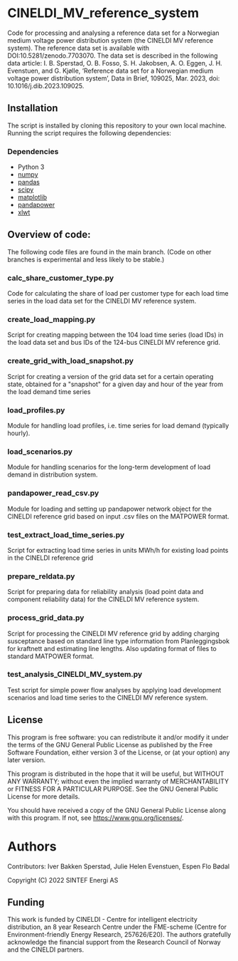 # CINELDI_MV_reference_system
Code for processing and analysing a reference data set for a Norwegian medium voltage power distribution system (the CINELDI MV reference system). The reference data set is available with DOI:10.5281/zenodo.7703070. The data set is described in the following data article: I. B. Sperstad, O. B. Fosso, S. H. Jakobsen, A. O. Eggen, J. H. Evenstuen, and G. Kjølle, ‘Reference data set for a Norwegian medium voltage power distribution system’, Data in Brief, 109025, Mar. 2023, doi: 10.1016/j.dib.2023.109025.

## Installation
The script is installed by cloning this repository to your own local machine.
Running the script requires the following dependencies:

### Dependencies
* Python 3
* [numpy](https://numpy.org/)
* [pandas](https://pandas.pydata.org/pandas-docs/stable/index.html#)
* [scipy](https://scipy.org)
* [matplotlib](https://matplotlib.org/)
* [pandapower](https://www.pandapower.org/)
* [xlwt](https://pypi.org/project/xlwt/) 


## Overview of code: 

The following code files are found in the main branch. (Code on other branches is experimental and less likely to be stable.)

### calc_share_customer_type.py
Code for calculating the share of load per customer type for each load time series in the load data set for the CINELDI MV reference system.

### create_load_mapping.py
Script for creating mapping between the 104 load time series (load IDs) in the load data set and bus IDs of the 124-bus CINELDI MV reference grid.

### create_grid_with_load_snapshot.py
Script for creating a version of the grid data set for a certain operating state, obtained for a "snapshot" for a given day and hour of the year from the load demand time series

### load_profiles.py
Module for handling load profiles, i.e. time series for load demand (typically hourly).

### load_scenarios.py
Module for handling scenarios for the long-term development of load demand in distribution system.

### pandapower_read_csv.py
Module for loading and setting up pandapower network object for the CINELDI reference grid based on input .csv files on the MATPOWER format.

### test_extract_load_time_series.py
Script for extracting load time series in units MWh/h for existing load points in the CINELDI reference grid

### prepare_reldata.py
Script for preparing data for reliability analysis (load point data and component reliability data) 
for the CINELDI MV reference system.

### process_grid_data.py
Script for processing the CINELDI MV reference grid by adding charging susceptance based on standard line type information from Planleggingsbok for kraftnett and estimating line lengths. Also updating format of files to standard MATPOWER format.

### test_analysis_CINELDI_MV_system.py
Test script for simple power flow analyses by applying load development scenarios and 
load time series to the CINELDI MV reference system.


## License
This program is free software: you can redistribute it and/or modify
it under the terms of the GNU General Public License as published by
the Free Software Foundation, either version 3 of the License, or
(at your option) any later version.

This program is distributed in the hope that it will be useful,
but WITHOUT ANY WARRANTY; without even the implied warranty of
MERCHANTABILITY or FITNESS FOR A PARTICULAR PURPOSE.  See the
GNU General Public License for more details.

You should have received a copy of the GNU General Public License
along with this program.  If not, see <https://www.gnu.org/licenses/>.

# Authors
Contributors: Iver Bakken Sperstad, Julie Helen Evenstuen, Espen Flo Bødal

Copyright (C) 2022 SINTEF Energi AS

## Funding
This work is funded by CINELDI - Centre for intelligent electricity distribution, an 8 year Research Centre under the FME-scheme (Centre for Environment-friendly Energy Research, 257626/E20). The authors gratefully acknowledge the financial support from the Research Council of Norway and the CINELDI partners.
